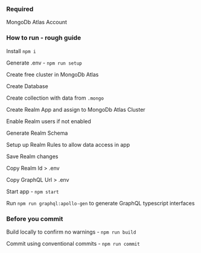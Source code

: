 ### Required
MongoDb Atlas Account

### How to run - rough guide

Install `npm i`

Generate .env - `npm run setup`

Create free cluster in MongoDb Atlas

Create Database

Create collection with data from `.mongo`

Create Realm App and assign to MongoDb Atlas Cluster

Enable Realm users if not enabled

Generate Realm Schema

Setup up Realm Rules to allow data access in app

Save Realm changes

Copy Realm Id > .env

Copy GraphQL Url > .env

Start app - `npm start`

Run `npm run graphql:apollo-gen` to generate GraphQL typescript interfaces

### Before you commit

Build locally to confirm no warnings - `npm run build`

Commit using conventional commits - `npm run commit`


